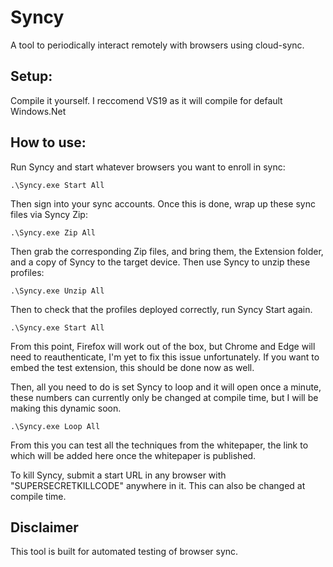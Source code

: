 
# Syncy
A tool to periodically interact remotely with browsers using cloud-sync.

## Setup:

Compile it yourself. I reccomend VS19 as it will compile for default Windows.Net

## How to use:
Run Syncy and start whatever browsers you want to enroll in sync:
```
.\Syncy.exe Start All
```

Then sign into your sync accounts. Once this is done, wrap up these sync files via Syncy Zip:
```
.\Syncy.exe Zip All
```

Then grab the corresponding Zip files, and bring them, the Extension folder, and a copy of Syncy to the target device.
Then use Syncy to unzip these profiles:
```
.\Syncy.exe Unzip All
```

Then to check that the profiles deployed correctly, run Syncy Start again. 
```
.\Syncy.exe Start All
```

From this point, Firefox will work out of the box, but Chrome and Edge will need to reauthenticate, I'm yet to fix this issue unfortunately.
If you want to embed the test extension, this should be done now as well.

Then, all you need to do is set Syncy to loop and it will open once a minute, these numbers can currently only be changed at compile time, but I will be making this dynamic soon.
```
.\Syncy.exe Loop All
```

From this you can test all the techniques from the whitepaper, the link to which will be added here once the whitepaper is published.

To kill Syncy, submit a start URL in any browser with "SUPERSECRETKILLCODE" anywhere in it. This can also be changed at compile time.

## Disclaimer
This tool is built for automated testing of browser sync.
